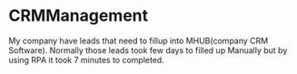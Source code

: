 # CRMManagement

My company have leads that need to fillup into MHUB(company CRM Software). 
Normally those leads took few days to filled up Manually but by using RPA it took 7 minutes to completed.
